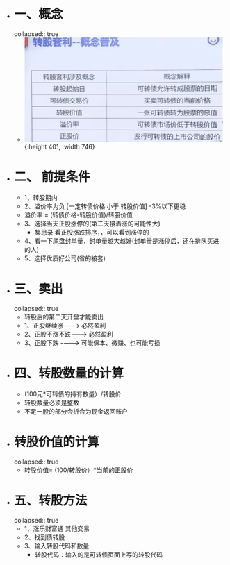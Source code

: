 - # 一、概念
  collapsed:: true
	- ![image.png](../assets/image_1668574394879_0.png){:height 401, :width 746}
- # 二、 前提条件
	- 1、转股期内
	- 2、溢价率为负  [一定转债价格 小于  转股价值]   -3%以下更稳
	- 溢价率 = (转债价格-转股价值)/转股价值
	- 3、选择当天正股涨停的(第二天接着涨的可能性大)
		- 集思录  看正股涨跌排序，，可以看到涨停的
	- 4、看一下尾盘封单量，封单量越大越好(封单量是涨停后，还在排队买进的人)
	- 5、选择优质好公司(省的被套)
- # 三、卖出
  collapsed:: true
	- 转股后的第二天开盘才能卖出
	- 1、正股继续涨---> 必然盈利
	- 2、正股不涨不跌---> 必然盈利
	- 3、正股下跌 ----> 可能保本、微赚、也可能亏损
- # 四、转股数量的计算
	- (100元*可转债的持有数量）/转股价
	- 转股数量必须是整数
	- 不足一股的部分会折合为现金返回账户
- # 转股价值的计算
  collapsed:: true
	- 转股价值= (100/转股价）*当前的正股价
- # 五、转股方法
  collapsed:: true
	- 1、涨乐财富通 其他交易
	- 2、找到债转股
	- 3、输入转股代码和数量
		- 转股代码：输入的是可转债页面上写的转股代码